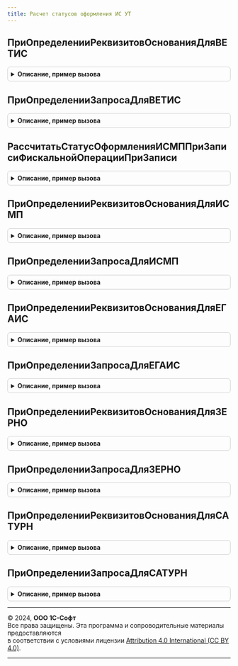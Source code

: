 ```yaml
---
title: Расчет статусов оформления ИС УТ
---
```



## ПриОпределенииРеквизитовОснованияДляВЕТИС
<details style="margin: 1em 0; padding: 0.5em; border: 1px solid #ccc; border-radius: 6px;">

<summary style="font-weight: bold; cursor: pointer;">Описание, пример вызова</summary>

```bsl

// Позволяет переопределить имена реквизитов документа-основания для документа ВЕТИС.
//   см. РасчетСтатусовОформленияВЕТИСПереопределяемый.ПриОпределенииИменРеквизитовДокументаДляРасчетаСтатусаОформленияДокументаВЕТИС.
//
Процедура ПриОпределенииРеквизитовОснованияДляВЕТИС(МетаданныеДокументаОснования, МетаданныеДокументаВЕТИС, Реквизиты) Экспорт
```

Пример вызова
```bsl
РасчетСтатусовОформленияИСУТ.ПриОпределенииРеквизитовОснованияДляВЕТИС(МетаданныеДокументаОснования, МетаданныеДокументаВЕТИС, Реквизиты) 
```
</details>

## ПриОпределенииЗапросаДляВЕТИС
<details style="margin: 1em 0; padding: 0.5em; border: 1px solid #ccc; border-radius: 6px;">

<summary style="font-weight: bold; cursor: pointer;">Описание, пример вызова</summary>

```bsl

// Позволяет переопределить текст запроса выборки данных из документов-основания для расчета статуса оформления.
//   см. РасчетСтатусовОформленияВЕТИСПереопределяемый.ПриОпределенииТекстаЗапросаДляРасчетаСтатусаОформленияДокументаВЕТИС
//
Процедура ПриОпределенииЗапросаДляВЕТИС( Экспорт
```

Пример вызова
```bsl
РасчетСтатусовОформленияИСУТ.ПриОпределенииЗапросаДляВЕТИС();
```
</details>

## РассчитатьСтатусОформленияИСМППриЗаписиФискальнойОперацииПриЗаписи
<details style="margin: 1em 0; padding: 0.5em; border: 1px solid #ccc; border-radius: 6px;">

<summary style="font-weight: bold; cursor: pointer;">Описание, пример вызова</summary>

```bsl

Процедура РассчитатьСтатусОформленияИСМППриЗаписиФискальнойОперацииПриЗаписи(Источник, Отказ, Замещение) Экспорт
```

Пример вызова
```bsl
РасчетСтатусовОформленияИСУТ.РассчитатьСтатусОформленияИСМППриЗаписиФискальнойОперацииПриЗаписи(Источник, Отказ, Замещение) 
```
</details>

## ПриОпределенииРеквизитовОснованияДляИСМП
<details style="margin: 1em 0; padding: 0.5em; border: 1px solid #ccc; border-radius: 6px;">

<summary style="font-weight: bold; cursor: pointer;">Описание, пример вызова</summary>

```bsl

//Позволяет переопределить имена реквизитов документа-основания для документа ИСМП.
//   См. РасчетСтатусовОформленияИСМППереопределяемый.ПриОпределенииИменРеквизитовДляРасчетаСтатусаОформления
//
Процедура ПриОпределенииРеквизитовОснованияДляИСМП(МетаданныеДокументаОснования, МетаданныеДокументаИСМП, Реквизиты) Экспорт
```

Пример вызова
```bsl
РасчетСтатусовОформленияИСУТ.ПриОпределенииРеквизитовОснованияДляИСМП(МетаданныеДокументаОснования, МетаданныеДокументаИСМП, Реквизиты) 
```
</details>

## ПриОпределенииЗапросаДляИСМП
<details style="margin: 1em 0; padding: 0.5em; border: 1px solid #ccc; border-radius: 6px;">

<summary style="font-weight: bold; cursor: pointer;">Описание, пример вызова</summary>

```bsl

//Позволяет переопределить текст запроса выборки данных из документов-оснований для расчета статуса оформления.
//   См. РасчетСтатусовОформленияИСМППереопределяемый.ПриОпределенииТекстаЗапросаДляРасчетаСтатусаОформленияДокумента
//
Процедура ПриОпределенииЗапросаДляИСМП( Экспорт
```

Пример вызова
```bsl
РасчетСтатусовОформленияИСУТ.ПриОпределенииЗапросаДляИСМП();
```
</details>

## ПриОпределенииРеквизитовОснованияДляЕГАИС
<details style="margin: 1em 0; padding: 0.5em; border: 1px solid #ccc; border-radius: 6px;">

<summary style="font-weight: bold; cursor: pointer;">Описание, пример вызова</summary>

```bsl

// Позволяет переопределить имена реквизитов документа-основания для документа ЕГАИС.
//   (см. РасчетСтатусовОформленияЕГАИСПереопределяемый.ПриОпределенииРеквизитовОснования).
//
Процедура ПриОпределенииРеквизитовОснованияДляЕГАИС(МетаданныеДокументаОснования, МетаданныеДокументаЕГАИС, Реквизиты) Экспорт
```

Пример вызова
```bsl
РасчетСтатусовОформленияИСУТ.ПриОпределенииРеквизитовОснованияДляЕГАИС(МетаданныеДокументаОснования, МетаданныеДокументаЕГАИС, Реквизиты) 
```
</details>

## ПриОпределенииЗапросаДляЕГАИС
<details style="margin: 1em 0; padding: 0.5em; border: 1px solid #ccc; border-radius: 6px;">

<summary style="font-weight: bold; cursor: pointer;">Описание, пример вызова</summary>

```bsl

//Позволяет переопределить текст запроса выборки данных из документов-оснований для расчета статуса оформления.
//   См. РасчетСтатусовОформленияЕГАИСПереопределяемый.ПриОпределенииЗапросаТоварыДокументаОснования
//
Процедура ПриОпределенииЗапросаДляЕГАИС( Экспорт
```

Пример вызова
```bsl
РасчетСтатусовОформленияИСУТ.ПриОпределенииЗапросаДляЕГАИС();
```
</details>

## ПриОпределенииРеквизитовОснованияДляЗЕРНО
<details style="margin: 1em 0; padding: 0.5em; border: 1px solid #ccc; border-radius: 6px;">

<summary style="font-weight: bold; cursor: pointer;">Описание, пример вызова</summary>

```bsl
// Позволяет переопределить имена реквизитов документа-основания для документа ЗЕРНО.
//   см. РасчетСтатусовОформленияЗЕРНОПереопределяемый.ПриОпределенииИменРеквизитовДляРасчетаСтатусаОформления.
//
Процедура ПриОпределенииРеквизитовОснованияДляЗЕРНО(МетаданныеДокументаОснования, МетаданныеДокументаЗЕРНО, Реквизиты) Экспорт
```

Пример вызова
```bsl
РасчетСтатусовОформленияИСУТ.ПриОпределенииРеквизитовОснованияДляЗЕРНО(МетаданныеДокументаОснования, МетаданныеДокументаЗЕРНО, Реквизиты) 
```
</details>

## ПриОпределенииЗапросаДляЗЕРНО
<details style="margin: 1em 0; padding: 0.5em; border: 1px solid #ccc; border-radius: 6px;">

<summary style="font-weight: bold; cursor: pointer;">Описание, пример вызова</summary>

```bsl

// Позволяет переопределить текст запроса выборки данных из документов-основания для расчета статуса оформления.
//   см. РасчетСтатусовОформленияЗЕРНОПереопределяемый.ПриОпределенииТекстаЗапросаДляРасчетаСтатусаОформления
//
Процедура ПриОпределенииЗапросаДляЗЕРНО( Экспорт
```

Пример вызова
```bsl
РасчетСтатусовОформленияИСУТ.ПриОпределенииЗапросаДляЗЕРНО();
```
</details>

## ПриОпределенииРеквизитовОснованияДляСАТУРН
<details style="margin: 1em 0; padding: 0.5em; border: 1px solid #ccc; border-radius: 6px;">

<summary style="font-weight: bold; cursor: pointer;">Описание, пример вызова</summary>

```bsl

// Позволяет переопределить имена реквизитов документа-основания для документа САТУРН.
//   см. РасчетСтатусовОформленияСАТУРНПереопределяемый.ПриОпределенииИменРеквизитовДляРасчетаСтатусаОформления.
//
Процедура ПриОпределенииРеквизитовОснованияДляСАТУРН(МетаданныеДокументаОснования, МетаданныеДокументаСАТУРН, Реквизиты) Экспорт
```

Пример вызова
```bsl
РасчетСтатусовОформленияИСУТ.ПриОпределенииРеквизитовОснованияДляСАТУРН(МетаданныеДокументаОснования, МетаданныеДокументаСАТУРН, Реквизиты) 
```
</details>

## ПриОпределенииЗапросаДляСАТУРН
<details style="margin: 1em 0; padding: 0.5em; border: 1px solid #ccc; border-radius: 6px;">

<summary style="font-weight: bold; cursor: pointer;">Описание, пример вызова</summary>

```bsl

// Позволяет переопределить текст запроса выборки данных из документов-основания для расчета статуса оформления.
//   см. РасчетСтатусовОформленияСАТУРНПереопределяемый.ПриОпределенииТекстаЗапросаДляРасчетаСтатусаОформления
//
Процедура ПриОпределенииЗапросаДляСАТУРН( Экспорт
```

Пример вызова
```bsl
РасчетСтатусовОформленияИСУТ.ПриОпределенииЗапросаДляСАТУРН();
```
</details>

---

© 2024, **ООО 1С-Софт**  
Все права защищены. Эта программа и сопроводительные материалы предоставляются  
в соответствии с условиями лицензии [Attribution 4.0 International (CC BY 4.0)](https://creativecommons.org/licenses/by/4.0/legalcode).

---
